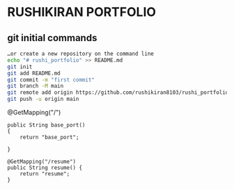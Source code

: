 # RUSHIKIRAN PORTFOLIO

## git initial commands
```bash
…or create a new repository on the command line
echo "# rushi_portfolio" >> README.md
git init
git add README.md
git commit -m "first commit"
git branch -M main
git remote add origin https://github.com/rushikiran8103/rushi_portfolio.git
git push -u origin main
```



@GetMapping("/")
	
	public String base_port() 
	{
		return "base_port";
		
	}
	
	@GetMapping("/resume")
	public String resume() {
		return "resume";
	}